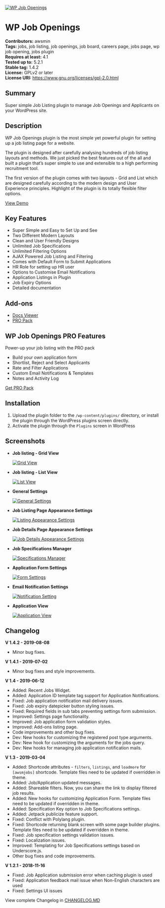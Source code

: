 [![WP Job Openings](https://ps.w.org/wp-job-openings/assets/banner-772x250.png)](https://wordpress.org/plugins/wp-job-openings/)
# WP Job Openings
**Contributors:** awsmin  
**Tags:** jobs, job listing, job openings, job board, careers page, jobs page, wp job opening, jobs plugin  
**Requires at least:** 4.1  
**Tested up to:** 5.2.1  
**Stable tag:** 1.4.2  
**License:** GPLv2 or later  
**License URI:** https://www.gnu.org/licenses/gpl-2.0.html

## Summary

Super simple Job Listing plugin to manage Job Openings and Applicants on your WordPress site. 

## Description

WP Job Openings plugin is the most simple yet powerful plugin for setting up a job listing page for a website. 

The plugin is designed after carefully analysing hundreds of job listing layouts and methods. We just picked the best features out of the all and built a plugin that’s super simple to use and extensible to a high performing recruitment tool. 

The first version of the plugin comes with two layouts - Grid and List which are designed carefully according to the modern design and User Experience principles. Highlight of the plugin is its totally flexible filter options.

[View Demo](https://demo.awsm.in/wp-job-openings/)

## Key Features

* Super Simple and Easy to Set Up and See
* Two Different Modern Layouts
* Clean and User Friendly Designs
* Unlimited Job Specifications 
* Unlimited Filtering Options
* AJAX Powered Job Listing and Filtering
* Comes with Default Form to Submit Applications
* HR Role for setting up HR user
* Options to Customise Email Notifications
* Application Listings in Plugin
* Job Expiry Options
* Detailed documentation

## Add-ons

* [Docs Viewer](https://wordpress.org/plugins/docs-viewer-add-on-for-wp-job-openings/)
* [PRO Pack](https://1.envato.market/jjbEP)

## WP Job Openings PRO Features

Power-up your job listing with the PRO pack

* Build your own application form
* Shortlist, Reject and Select Applicants
* Rate and Filter Applications
* Custom Email Notifications & Templates
* Notes and Activity Log

[Get PRO Pack](https://1.envato.market/jjbEP)

## Installation

1. Upload the plugin folder to the `/wp-content/plugins/` directory, or install the plugin through the WordPress plugins screen directly.
2. Activate the plugin through the `Plugins` screen in WordPress

## Screenshots

* **Job listing - Grid View**

  [![Grid View](https://ps.w.org/wp-job-openings/assets/screenshot-1.jpg)](https://wordpress.org/plugins/wp-job-openings/)

* **Job listing - List View**

  [![List View](https://ps.w.org/wp-job-openings/assets/screenshot-2.jpg)](https://wordpress.org/plugins/wp-job-openings/)

* **General Settings**
  
  [![General Settings](https://ps.w.org/wp-job-openings/assets/screenshot-3.png)](https://wordpress.org/plugins/wp-job-openings/)

* **Job Listing Page Appearance Settings**

  [![Listing Appearance Settings](https://ps.w.org/wp-job-openings/assets/screenshot-4.png)](https://wordpress.org/plugins/wp-job-openings/)

* **Job Details Page Appearance Settings**

  [![Job Details Appearance Settings](https://ps.w.org/wp-job-openings/assets/screenshot-5.png)](https://wordpress.org/plugins/wp-job-openings/)

* **Job Specifications Manager**

  [![Specifications Manager](https://ps.w.org/wp-job-openings/assets/screenshot-6.png)](https://wordpress.org/plugins/wp-job-openings/)

* **Application Form Settings**

  [![Form Settings](https://ps.w.org/wp-job-openings/assets/screenshot-7.png)](https://wordpress.org/plugins/wp-job-openings/)

* **Email Notification Settings**
  
  [![Notification Setting](https://ps.w.org/wp-job-openings/assets/screenshot-8.png)](https://wordpress.org/plugins/wp-job-openings/)

* **Application View**
  
  [![Application View](https://ps.w.org/wp-job-openings/assets/screenshot-9.png)](https://wordpress.org/plugins/wp-job-openings/)

## Changelog

**V 1.4.2 - 2019-08-08**
* Minor bug fixes.

**V 1.4.1 - 2019-07-02**
* Minor bug fixes and style improvements.

**V 1.4 - 2019-06-12**
* Added: Recent Jobs Widget.
* Added: Application ID template tag support for Application Notifications.
* Fixed: Job application notification mail delivery issues.
* Fixed: Job expiry datepicker button styling issues.
* Fixed: Required fields in sub tabs preventing settings form submission.
* Improved: Settings page functionality.
* Improved: Job application form validation styles.
* Improved: Add-ons listing page.
* Code improvements and other bug fixes.
* Dev: New hooks for customizing the registered post type arguments.
* Dev: New hook for customizing the arguments for the jobs query.
* Dev: New hooks for managing job application notification mails.

**V 1.3 - 2019-03-04**
* Added: Shortcode attributes - `filters`, `listings`, and `loadmore` for `[awsmjobs]` shortcode. Template files need to be updated if overridden in theme.
* Added: Job/Application updated messages.
* Added: Shareable filters. Now, you can share the link to display filtered job results.
* Added: New hooks for customizing Application Form. Template files need to be updated if overridden in theme.
* Added: Specification Key option to Job Specifications settings.
* Added: Jetpack publicize feature support.
* Fixed: Conflict with Polylang plugin.
* Fixed: Shortcode returning blank screen with some page builder plugins. Template files need to be updated if overridden in theme.
* Fixed: Job specification settings validation issues.
* Fixed: Localization issues.
* Improved: Templating for Job Specifications settings based on Underscore.js.
* Other bug fixes and code improvements.

**V 1.2.1 - 2018-11-16**
* Fixed: Job Application submission error when caching plugin is used
* Fixed: Application feedback mail issue when Non-English characters are used
* Fixed: Settings UI issues

View complete Changelog in [CHANGELOG.MD](https://github.com/awsmin/wp-job-openings/blob/master/CHANGELOG.md)
